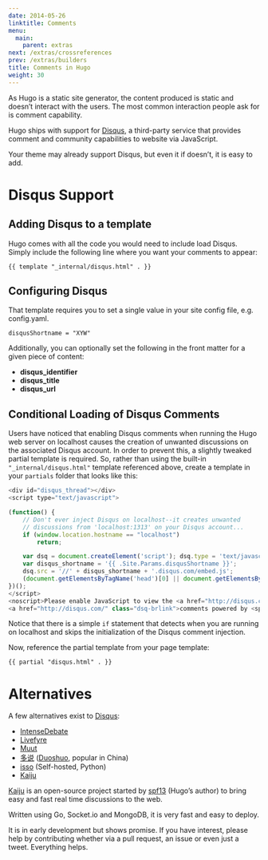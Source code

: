 ```yaml
---
date: 2014-05-26
linktitle: Comments
menu:
  main:
    parent: extras
next: /extras/crossreferences
prev: /extras/builders
title: Comments in Hugo
weight: 30
---
```


As Hugo is a static site generator, the content produced is static and
doesn’t interact with the users. The most common interaction people ask
for is comment capability.

Hugo ships with support for [Disqus](https://disqus.com/), a third-party
service that provides comment and community capabilities to website via
JavaScript.

Your theme may already support Disqus, but even it if doesn’t, it is easy
to add.

# Disqus Support

## Adding Disqus to a template

Hugo comes with all the code you would need to include load Disqus.
Simply include the following line where you want your comments to appear:

    {{ template "_internal/disqus.html" . }}


## Configuring Disqus

That template requires you to set a single value in your site config file, e.g. config.yaml.

    disqusShortname = "XYW"

Additionally, you can optionally set the following in the front matter
for a given piece of content:

 * **disqus_identifier**
 * **disqus_title**
 * **disqus_url**


## Conditional Loading of Disqus Comments

Users have noticed that enabling Disqus comments when running the Hugo web server on localhost causes the creation of unwanted discussions on the associated Disqus account. In order to prevent this, a slightly tweaked partial template is required. So, rather than using the built-in `"_internal/disqus.html"` template referenced above, create a template in your `partials` folder that looks like this:

```javascript
<div id="disqus_thread"></div>
<script type="text/javascript">

(function() {
    // Don't ever inject Disqus on localhost--it creates unwanted
    // discussions from 'localhost:1313' on your Disqus account...
    if (window.location.hostname == "localhost")
        return;

    var dsq = document.createElement('script'); dsq.type = 'text/javascript'; dsq.async = true;
    var disqus_shortname = '{{ .Site.Params.disqusShortname }}';
    dsq.src = '//' + disqus_shortname + '.disqus.com/embed.js';
    (document.getElementsByTagName('head')[0] || document.getElementsByTagName('body')[0]).appendChild(dsq);
})();
</script>
<noscript>Please enable JavaScript to view the <a href="http://disqus.com/?ref_noscript">comments powered by Disqus.</a></noscript>
<a href="http://disqus.com/" class="dsq-brlink">comments powered by <span class="logo-disqus">Disqus</span></a>
```

Notice that there is a simple `if` statement that detects when you are running on localhost and skips the initialization of the Disqus comment injection.

Now, reference the partial template from your page template:

    {{ partial "disqus.html" . }}


# Alternatives

A few alternatives exist to [Disqus](https://disqus.com/):

* [IntenseDebate](http://intensedebate.com/)
* [Livefyre](http://livefyre.com/)
* [Muut](http://muut.com/)
* [多说](http://duoshuo.com/) ([Duoshuo](http://duoshuo.com/), popular in China)
* [isso](http://posativ.org/isso/) (Self-hosted, Python)
* [Kaiju](https://github.com/spf13/kaiju)


[Kaiju](https://github.com/spf13/kaiju) is an open-source project started
by [spf13](http://spf13.com/) (Hugo’s author) to bring easy and fast real
time discussions to the web.

Written using Go, Socket.io and MongoDB, it is very fast and easy to
deploy.

It is in early development but shows promise. If you have interest,
please help by contributing whether via a pull request, an issue or even
just a tweet. Everything helps.

